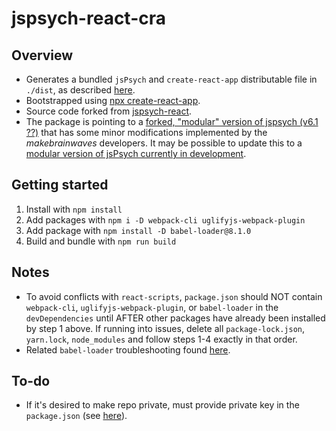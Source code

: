 # jspsych-react-cra

## Overview
* Generates a bundled `jsPsych` and `create-react-app` distributable file in `./dist`, as described [here](https://stackoverflow.com/questions/60604886/bundle-react-app-created-with-npx-create-react-app-to-js-file-using-webpack).
* Bootstrapped using [npx create-react-app](https://reactjs.org/docs/create-a-new-react-app.html).
* Source code forked from [jspsych-react](https://github.com/openexp/jspsych-react).
* The package is pointing to a [forked, "modular" version of jspsych (v6.1 ??)](https://github.com/makebrainwaves/jspsych/tree/modular) that has some minor modifications implemented by the _makebrainwaves_ developers. It may be possible to update this to a [modular version of jsPsych currently in development](https://github.com/jspsych/jsPsych/tree/modularization-extensions).

## Getting started
1. Install with `npm install`
2. Add packages with `npm i -D webpack-cli uglifyjs-webpack-plugin`
3. Add package with `npm install -D babel-loader@8.1.0`
4. Build and bundle with `npm run build`

## Notes
* To avoid conflicts with `react-scripts`, `package.json` should NOT contain `webpack-cli`, `uglifyjs-webpack-plugin`, or `babel-loader` in the `devDependencies` until AFTER other packages have already been installed by step 1 above. If running into issues, delete all `package-lock.json`, `yarn.lock`, `node_modules` and follow steps 1-4 exactly in that order.
* Related `babel-loader` troubleshooting found [here](https://github.com/storybookjs/storybook/issues/5183).

## To-do
* If it's desired to make repo private, must provide private key in the `package.json` (see [here](https://stackoverflow.com/questions/28728665/how-to-use-private-github-repo-as-npm-dependency)).
